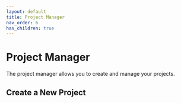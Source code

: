 ```yaml
---
layout: default
title: Project Manager
nav_order: 6
has_children: true
---
```



# Project Manager

The project manager allows you to create and manage your projects. 


## Create a New Project


